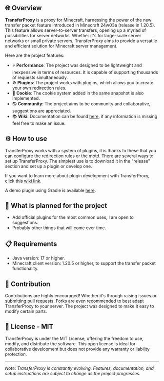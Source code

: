 ## 🌐 Overview

**TransferProxy** is a proxy for Minecraft, harnessing the power of the new transfer packet feature introduced in Minecraft 24w03a
(release in 1.20.5). This feature allows server-to-server transfers, opening up a myriad of possibilities for server networks.
Whether it's for large-scale server networks or small private servers, TransferProxy aims to provide a versatile and
efficient solution for Minecraft server management.

Here are the project features:
- ⚡ **Performance**: The project was designed to be lightweight and inexpensive in terms of resources. It is capable of supporting thousands of requests simultaneously.
- ⚙️ **Plugins**: The project works with plugins, which allows you to create your own redirection rules.
- 🍪 **Cookie**: The cookie system added in the same snapshot is also implemented.
- 🌎 **Community**: The project aims to be community and collaborative, suggestions are appreciated.
- 📚 **Wiki**: Documentation can be found [here](https://github.com/Darkkraft/TransferProxy/wiki), if any information is missing feel free to make an issue.
 
## ⚙️ How to use

TransferProxy works with a system of plugins, it is thanks to these that you can configure the redirection rules or the motd.
There are several ways to set up TransferProxy. The simplest use is to download it in the "release" section and set up a plugin or develop one.

If you want to learn more about plugin development with TransferProxy, click this [wiki link](https://github.com/Darkkraft/TransferProxy/wiki/Plugins).

A demo plugin using Gradle is available [here](https://github.com/Darkkraft/TransferProxy-Demo-plugin).

## 📅 What is planned for the project

- Add official plugins for the most common uses, I am open to suggestions.
- Probably other things that will come over time.

## 📋 Requirements

- Java version: 17 or higher.
- Minecraft client version: 1.20.5 or higher, to support the transfer packet functionality.

## 🔌 Contribution

Contributions are highly encouraged! Whether it's through raising issues or submitting pull requests. Forks are even
recommended to best adapt TransferProxy to your server. The project was designed to make it easy to modify certain
parts.

## 📄 License - MIT

TransferProxy is under the MIT License, offering the freedom to use, modify, and distribute the software. This open
license is ideal for collaborative development but does not provide any warranty or liability protection.

---

*Note: TransferProxy is constantly evolving. Features, documentation, and setup instructions are subject to change as
the project progresses.*
